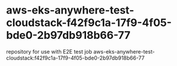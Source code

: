 # aws-eks-anywhere-test-cloudstack-f42f9c1a-17f9-4f05-bde0-2b97db918b66-77
repository for use with E2E test job aws-eks-anywhere-test-cloudstack:f42f9c1a-17f9-4f05-bde0-2b97db918b66-77
